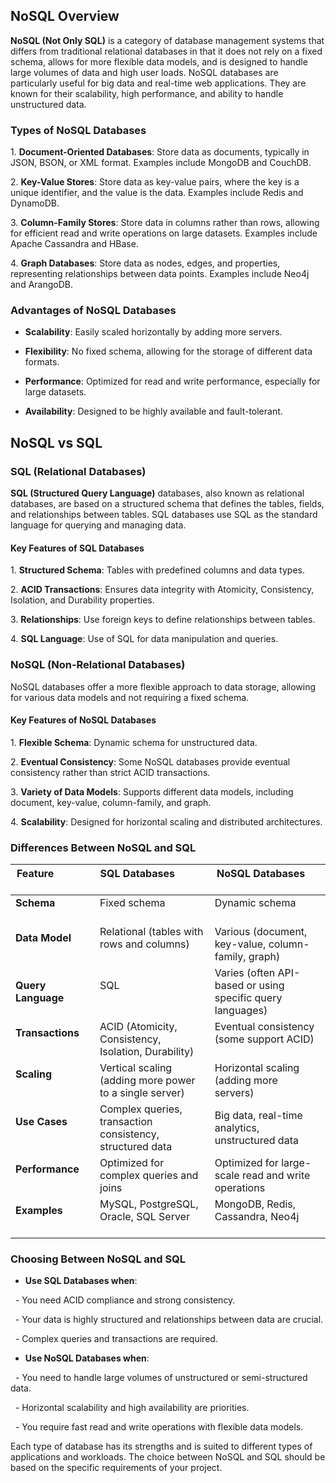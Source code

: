 ## NoSQL Overview

**NoSQL (Not Only SQL)** is a category of database management systems that differs from traditional relational databases in that it does not rely on a fixed schema, allows for more flexible data models, and is designed to handle large volumes of data and high user loads. NoSQL databases are particularly useful for big data and real-time web applications. They are known for their scalability, high performance, and ability to handle unstructured data.

### Types of NoSQL Databases

1\. **Document-Oriented Databases**: Store data as documents, typically in JSON, BSON, or XML format. Examples include MongoDB and CouchDB.

2\. **Key-Value Stores**: Store data as key-value pairs, where the key is a unique identifier, and the value is the data. Examples include Redis and DynamoDB.

3\. **Column-Family Stores**: Store data in columns rather than rows, allowing for efficient read and write operations on large datasets. Examples include Apache Cassandra and HBase.

4\. **Graph Databases**: Store data as nodes, edges, and properties, representing relationships between data points. Examples include Neo4j and ArangoDB.

### Advantages of NoSQL Databases

- **Scalability**: Easily scaled horizontally by adding more servers.

- **Flexibility**: No fixed schema, allowing for the storage of different data formats.

- **Performance**: Optimized for read and write performance, especially for large datasets.

- **Availability**: Designed to be highly available and fault-tolerant.

## NoSQL vs SQL

### SQL (Relational Databases)

**SQL (Structured Query Language)** databases, also known as relational databases, are based on a structured schema that defines the tables, fields, and relationships between tables. SQL databases use SQL as the standard language for querying and managing data.

#### Key Features of SQL Databases

1\. **Structured Schema**: Tables with predefined columns and data types.

2\. **ACID Transactions**: Ensures data integrity with Atomicity, Consistency, Isolation, and Durability properties.

3\. **Relationships**: Use foreign keys to define relationships between tables.

4\. **SQL Language**: Use of SQL for data manipulation and queries.

### NoSQL (Non-Relational Databases)

NoSQL databases offer a more flexible approach to data storage, allowing for various data models and not requiring a fixed schema.

#### Key Features of NoSQL Databases

1\. **Flexible Schema**: Dynamic schema for unstructured data.

2\. **Eventual Consistency**: Some NoSQL databases provide eventual consistency rather than strict ACID transactions.

3\. **Variety of Data Models**: Supports different data models, including document, key-value, column-family, and graph.

4\. **Scalability**: Designed for horizontal scaling and distributed architectures.

### Differences Between NoSQL and SQL
| Feature                     | SQL Databases                                      | NoSQL Databases                                      |
|-----------------------------|---------------------------------------------------|-----------------------------------------------------|
| **Schema**                  | Fixed schema                                      | Dynamic schema                                      |
| **Data Model**              | Relational (tables with rows and columns)         | Various (document, key-value, column-family, graph) |
| **Query Language**          | SQL                                               | Varies (often API-based or using specific query languages) |
| **Transactions**            | ACID (Atomicity, Consistency, Isolation, Durability) | Eventual consistency (some support ACID)           |
| **Scaling**                 | Vertical scaling (adding more power to a single server) | Horizontal scaling (adding more servers)           |
| **Use Cases**               | Complex queries, transaction consistency, structured data | Big data, real-time analytics, unstructured data   |
| **Performance**             | Optimized for complex queries and joins           | Optimized for large-scale read and write operations |
| **Examples**                | MySQL, PostgreSQL, Oracle, SQL Server             | MongoDB, Redis, Cassandra, Neo4j                    |

### Choosing Between NoSQL and SQL

- **Use SQL Databases when**:

  - You need ACID compliance and strong consistency.

  - Your data is highly structured and relationships between data are crucial.

  - Complex queries and transactions are required.

- **Use NoSQL Databases when**:

  - You need to handle large volumes of unstructured or semi-structured data.

  - Horizontal scalability and high availability are priorities.

  - You require fast read and write operations with flexible data models.

Each type of database has its strengths and is suited to different types of applications and workloads. The choice between NoSQL and SQL should be based on the specific requirements of your project.